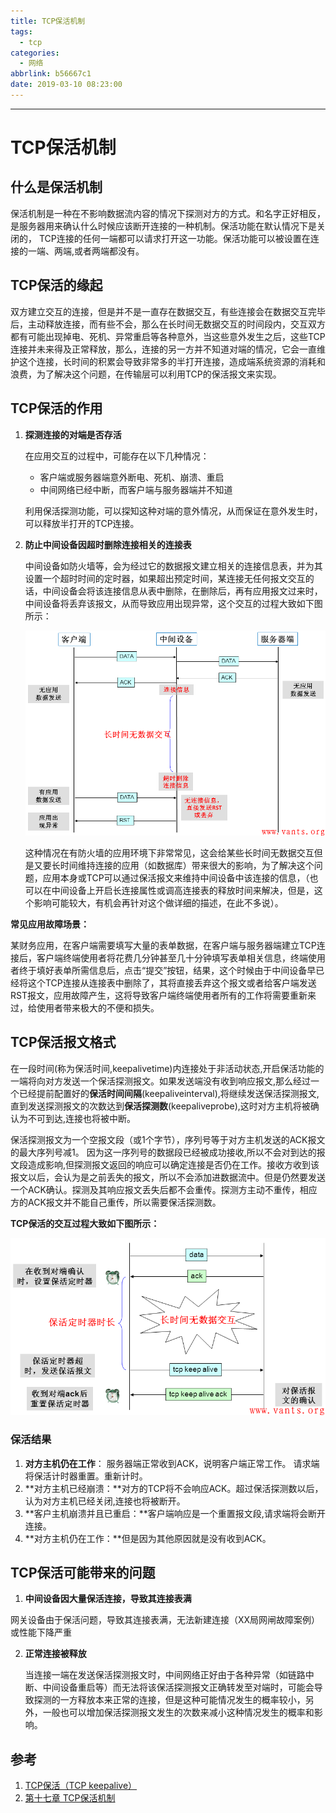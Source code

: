 ```yaml
---
title: TCP保活机制
tags:
  - tcp
categories:
  - 网络
abbrlink: b56667c1
date: 2019-03-10 08:23:00
---
```

---
# TCP保活机制

## 什么是保活机制

保活机制是一种在不影响数据流内容的情况下探测对方的方式。和名字正好相反，是服务器用来确认什么时候应该断开连接的一种机制。保活功能在默认情况下是关闭的， TCP连接的任何一端都可以请求打开这一功能。保活功能可以被设置在连接的一端、两端,或者两端都没有。
<!-- more -->

## **TCP保活的缘起**

双方建立交互的连接，但是并不是一直存在数据交互，有些连接会在数据交互完毕后，主动释放连接，而有些不会，那么在长时间无数据交互的时间段内，交互双方都有可能出现掉电、死机、异常重启等各种意外，当这些意外发生之后，这些TCP连接并未来得及正常释放，那么，连接的另一方并不知道对端的情况，它会一直维护这个连接，长时间的积累会导致非常多的半打开连接，造成端系统资源的消耗和浪费，为了解决这个问题，在传输层可以利用TCP的保活报文来实现。

## TCP保活的作用

1. **探测连接的对端是否存活**        

   在应用交互的过程中，可能存在以下几种情况：

   * 客户端或服务器端意外断电、死机、崩溃、重启
   * 中间网络已经中断，而客户端与服务器端并不知道

   利用保活探测功能，可以探知这种对端的意外情况，从而保证在意外发生时，可以释放半打开的TCP连接。

2. **防止中间设备因超时删除连接相关的连接表**

   中间设备如防火墙等，会为经过它的数据报文建立相关的连接信息表，并为其设置一个超时时间的定时器，如果超出预定时间，某连接无任何报文交互的话，中间设备会将该连接信息从表中删除，在删除后，再有应用报文过来时，中间设备将丢弃该报文，从而导致应用出现异常，这个交互的过程大致如下图所示：

   ![upload successful](/images/pasted-207.png)

   这种情况在有防火墙的应用环境下非常常见，这会给某些长时间无数据交互但是又要长时间维持连接的应用（如数据库）带来很大的影响，为了解决这个问题，应用本身或TCP可以通过保活报文来维持中间设备中该连接的信息，（也可以在中间设备上开启长连接属性或调高连接表的释放时间来解决，但是，这个影响可能较大，有机会再针对这个做详细的描述，在此不多说）。

**常见应用故障场景：**

​       某财务应用，在客户端需要填写大量的表单数据，在客户端与服务器端建立TCP连接后，客户端终端使用者将花费几分钟甚至几十分钟填写表单相关信息，终端使用者终于填好表单所需信息后，点击“提交”按钮，结果，这个时候由于中间设备早已经将这个TCP连接从连接表中删除了，其将直接丢弃这个报文或者给客户端发送RST报文，应用故障产生，这将导致客户端终端使用者所有的工作将需要重新来过，给使用者带来极大的不便和损失。

## TCP保活报文格式

在一段时间(称为保活时间,keepalivetime)内连接处于非活动状态,开启保活功能的一端将向对方发送一个保活探测报文。如果发送端没有收到响应报文,那么经过一个已经提前配置好的**保活时间间隔**(keepaliveinterval),将继续发送保活探测报文,直到发送探测报文的次数达到**保活探测数**(keepaliveprobe),这时对方主机将被确认为不可到达,连接也将被中断。

保活探测报文为一个空报文段（或1个字节），序列号等于对方主机发送的ACK报文的最大序列号减1。
 因为这一序列号的数据段已经被成功接收,所以不会对到达的报文段造成影响,但探测报文返回的响应可以确定连接是否仍在工作。接收方收到该报文以后，会认为是之前丢失的报文，所以不会添加进数据流中。但是仍然要发送一个ACK确认。探测及其响应报文丢失后都不会重传。探测方主动不重传，相应方的ACK报文并不能自己重传，所以需要保活探测数。

**TCP保活的交互过程大致如下图所示：**

![upload successful](/images/pasted-208.png)

### 保活结果

1. **对方主机仍在工作**： 服务器端正常收到ACK，说明客户端正常工作。 请求端将保活计时器重置。重新计时。
2. **对方主机已经崩溃：**对方的TCP将不会响应ACK。超过保活探测数以后，认为对方主机已经关闭,连接也将被断开。
3. **客户主机崩溃并且已重启：**客户端响应是一个重置报文段,请求端将会断开连接。
4. **对方主机仍在工作：**但是因为其他原因就是没有收到ACK。

## **TCP保活可能带来的问题**

1. **中间设备因大量保活连接，导致其连接表满**

​       网关设备由于保活问题，导致其连接表满，无法新建连接（XX局网闸故障案例）或性能下降严重

2. **正常连接被释放**

    当连接一端在发送保活探测报文时，中间网络正好由于各种异常（如链路中断、中间设备重启等）而无法将该保活探测报文正确转发至对端时，可能会导致探测的一方释放本来正常的连接，但是这种可能情况发生的概率较小，另外，一般也可以增加保活探测报文发生的次数来减小这种情况发生的概率和影响。

## 参考

1. [TCP保活（TCP keepalive）](http://www.vants.org/?post=162)
2. [第十七章 TCP保活机制](https://www.jianshu.com/p/31222c1fbe56)